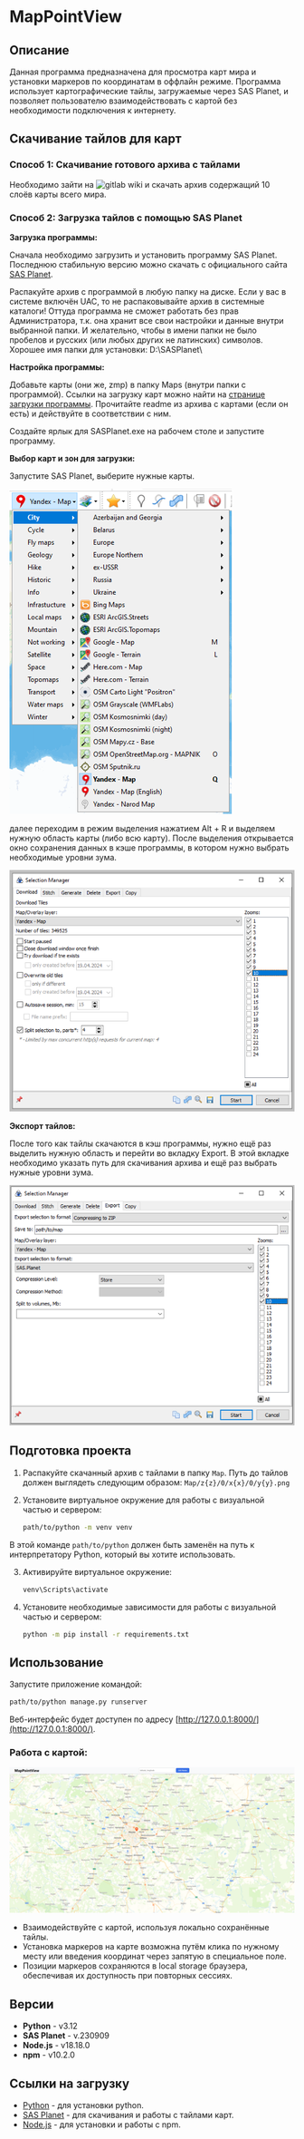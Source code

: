 # MapPointView

## Описание

Данная программа предназначена для просмотра карт мира и установки маркеров по координатам в оффлайн режиме.
Программа использует картографические тайлы, загружаемые через SAS Planet, и позволяет пользователю
взаимодействовать с картой без необходимости подключения к интернету.

## Скачивание тайлов для карт

### Способ 1: Скачивание готового архива с тайлами

Необходимо зайти на ![gitlab wiki](http//) и скачать архив содержащий 10 слоёв карты всего мира.

### Способ 2: Загрузка тайлов с помощью SAS Planet

**Загрузка программы:**

Сначала необходимо загрузить и установить программу SAS Planet.
Последнюю стабильную версию можно скачать с официального сайта [SAS Planet](https://www.sasgis.org/sasplaneta/).

Распакуйте архив с программой в любую папку на диске.
Если у вас в системе включён UAC, то не распаковывайте архив в системные каталоги! Оттуда программа
не сможет работать без прав Администратора, т.к. она хранит все свои настройки и данные внутри выбранной папки.
И желательно, чтобы в имени папки не было пробелов и русских (или любых других не латинских) символов.
Хорошее имя папки для установки: D:\SASPlanet\

**Настройка программы:**

Добавьте карты (они же, zmp) в папку Maps (внутри папки с программой).
Ссылки на загрузку карт можно найти на [странице загрузки программы](http://www.sasgis.org/download/).
Прочитайте readme из архива с картами (если он есть) и действуйте в соответствии с ним.

Создайте ярлык для SASPlanet.exe на рабочем столе и запустите программу.

**Выбор карт и зон для загрузки:**

Запустите SAS Planet, выберите нужные карты.

![img.png](img.png)

далее переходим в режим выделения нажатием Alt + R и выделяем нужную область карты (либо всю карту).
После выделения открывается окно сохранения данных в кэше программы, в котором нужно выбрать необходимые уровни зума.

![img_1.png](img_1.png)

**Экспорт тайлов:**

После того как тайлы скачаются в кэш программы, нужно ещё раз выделить нужную область и перейти во вкладку Export.
В этой вкладке необходимо указать путь для скачивания архива и ещё раз выбрать нужные уровни зума.

![img_2.png](img_2.png)

## Подготовка проекта

1. Распакуйте скачанный архив с тайлами в папку `Map`. Путь до тайлов должен выглядеть следующим образом: `Map/z{z}/0/x{x}/0/y{y}.png`

2. Установите виртуальное окружение для работы с визуальной частью и сервером:
   ```bash
   path/to/python -m venv venv
   ```

В этой команде `path/to/python` должен быть заменён на путь к интерпретатору Python, который вы хотите использовать.

3. Активируйте виртуальное окружение:
   ```bash
   venv\Scripts\activate
   ```

4. Установите необходимые зависимости для работы с визуальной частью и сервером:
   ```bash
   python -m pip install -r requirements.txt
   ```

## Использование

Запустите приложение командой:

   ```bash
   path/to/python manage.py runserver
   ```

Веб-интерфейс будет доступен по адресу [http://127.0.0.1:8000/](http://127.0.0.1:8000/).

### Работа с картой:

![img_3.png](img_3.png)

- Взаимодействуйте с картой, используя локально сохранённые тайлы.
- Установка маркеров на карте возможна путём клика по нужному месту или введения координат через запятую в специальное
  поле.
- Позиции маркеров сохраняются в local storage браузера, обеспечивая их доступность при повторных сессиях.

## Версии

- **Python** - v3.12
- **SAS Planet** - v.230909
- **Node.js** - v18.18.0
- **npm** - v10.2.0

## Ссылки на загрузку

- [Python](https://www.python.org/downloads/) - для установки python.
- [SAS Planet](https://www.sasgis.org/sasplaneta/) - для скачивания и работы с тайлами карт.
- [Node.js](https://nodejs.org/) - для установки и работы с npm.
